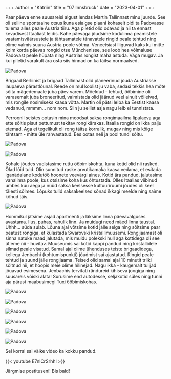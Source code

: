 +++
author = "Kätriin"
title = "07 Innsbruck"
date = "2023-04-01"
+++

Paar päeva enne suusareisi algust lendas Martin Tallinnast minu juurde. See oli selline spontaalne otsus kuna esialgse plaani kohaselt pidi ta Padovasse tulema alles peale Austria tiiru. Aga piletid olid odavad ja nii ta ennast kevadisest Itaaliast leidis. Kahe päevaga jõudsime kodulinna peamistele vaatamisväärsustele ja tähtsamatele tänavatele ringid peale tehtud ning olime valmis suuna Austria poole võtma. Veneetsiast liiguvad kaks kui mitte kolm korda päevas rongid otse Münchenisse, see loob hea võimaluse Padovast peale hüpata ning Austrias rongist maha astuda. Väga mugav. Ja kui piletid varakult ära osta siis hinnad on ka täitsa normaalsed. 

![Padova](/images/07-1.jpg)

Brigaad Berliinist ja brigaad Tallinnast olid planeerinud jõuda Austriasse laupäeva pärastlõunal. Reede on mul koolist ju vaba, sedasi tekkis hea mõte sõita mägedemaale juba päev varem. Mõeldud - tehtud, ööbimine oli varasemalt juba broneeritud, valmistada olid jäänud veel ainult võileivad, mis rongile nosimiseks kaasa võtta. Martin oli pätsi leiba ka Eestist kaasa vedanud, mmmm... nom nom. Siin ju sellist asja nagu leib ei tunnistata.

Perroonil seistes ootasin mina moodsat saksa rongimaailma lipulaeva aga ette sõitis pisut pettumust tekitav rongikärakas. Itaalia rongid on ikka palju etemad. Aga ei tegelikult oli rong täitsa korralik, mugav ning mis kõige tähtsam - mitte üle rahvastatud. Ees ootas neli ja pool tundi sõitu. 

![Padova](/images/07-2.jpg)

![Padova](/images/07-3.jpg)

Kohale jõudes vudistasime ruttu ööbimiskohta, kuna kotid olid nii rasked. Õlad lõid tuld. Olin sunnitud raske arvutikamaka kaasa vedama, et esitada iganädalane kodutöö hoonete veevärgi aines. Kotid ära pandud, jalutasime vanalinna poole, kus otsisime koha kus õhtustada. Olles Itaalias viibinud umbes kuu aega ja nüüd saksa keelsesse kultuuriruumi jõudes oli keel täiesti sõlmes. Lõpuks tulid saksakeelsed sõnad ikkagi meelde ning saime kõhud täis. 

![Padova](/images/07-4.JPG)

Hommikul jätsime asjad apartmenti ja läksime linna päevavalguses avastama. Ilus, puhas, rahulik linn. Ja muidugi need mäed linna taustal. Uhhh... süda sulab. Lõuna ajal võtsime kotid jälle selga ning sõitsime paar peatust rongiga, et külastada Swarovski kristallimuusemi. Rongijaamast oli sinna natuke maad jalutada, mis muidu polekski hull aga kottidega oli see ütleme nii - huvitav. Muuseumis sai kotid kappi pandud ning kristallidele silmad peale visatud. Samal ajal olime ühenduses teiste brigaadidega, kellega Jenbachi (kohtumispunkti) jõudmist sai ajastatud. Ringid peale tehtud ja suund jälle rongijaama. Teised olid samal ajal 10 minutit triiki sõitnud nii, et hoopis meie olime hilinejad. Nagu ikka - kaugemalt tulijad jõuavad esimesena. Jenbachis tervitati rändureid kihiseva joogiga ning suusareis võiski alata! Surusime end autodesse, seljakotid süles ning tunni aja pärast maabusimegi Tuxi ööbimiskohas. 

![Padova](/images/07-5.JPG)

![Padova](/images/07-6.jpg)

![Padova](/images/07-7.GIF)

![Padova](/images/07-8.jpg)

![Padova](/images/07-9.jpg)

![Padova](/images/07-10.jpg)

Sel korral sai väike video ka kokku pandud.

{{< youtube E7nlCrSrhhI >}}

Järgmise postituseni! Bis bald!
